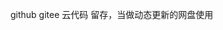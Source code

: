 <!--
 * @Description  : 头部注释
 * @Develop      : VSCode
 * @Author       : sandorn sandorn@live.cn
 * @Date         : 2022-12-22 17:35:56
 * @LastEditTime : 2024-09-20 14:10:05
 * @FilePath     : /CODE/README.md
 * @Github       : https://github.com/sandorn/home
-->

github gitee 云代码
留存，当做动态更新的网盘使用
